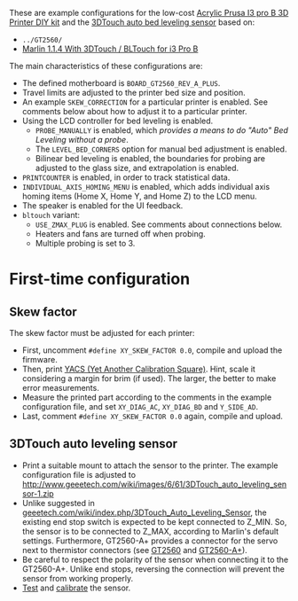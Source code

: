 These are example configurations for the low-cost [Acrylic Prusa I3 pro B 3D Printer DIY kit](http://www.geeetech.com/acrylic-geeetech-prusa-i3-pro-b-3d-printer-diy-kit-p-917.html) and the [3DTouch auto bed leveling sensor](http://www.geeetech.com/geeetech-3dtouch-auto-bed-leveling-sensor-for-3d-printer-p-1010.html) based on:

- `../GT2560/`
- [Marlin 1.1.4 With 3DTouch / BLTouch for i3 Pro B](https://www.geeetech.com/forum/viewtopic.php?t=19846)

The main characteristics of these configurations are:

- The defined motherboard is `BOARD_GT2560_REV_A_PLUS`.
- Travel limits are adjusted to the printer bed size and position.
- An example `SKEW_CORRECTION` for a particular printer is enabled. See comments below about how to adjust it to a particular printer.
- Using the LCD controller for bed leveling is enabled.
  - `PROBE_MANUALLY` is enabled, which *provides a means to do "Auto" Bed Leveling without a probe*.
  - The `LEVEL_BED_CORNERS` option for manual bed adjustment is enabled.
  - Bilinear bed leveling is enabled, the boundaries for probing are adjusted to the glass size, and extrapolation is enabled.
- `PRINTCOUNTER` is enabled, in order to track statistical data.
- `INDIVIDUAL_AXIS_HOMING_MENU` is enabled, which adds individual axis homing items (Home X, Home Y, and Home Z) to the LCD menu.
- The speaker is enabled for the UI feedback.
- `bltouch` variant:
  - `USE_ZMAX_PLUG` is enabled. See comments about connections below.
  - Heaters and fans are turned off when probing.
  - Multiple probing is set to 3.

# First-time configuration

## Skew factor

The skew factor must be adjusted for each printer:

- First, uncomment `#define XY_SKEW_FACTOR 0.0`, compile and upload the firmware.
- Then, print [YACS (Yet Another Calibration Square)](https://www.thingiverse.com/thing:2563185). Hint, scale it considering a margin for brim (if used). The larger, the better to make error measurements.
- Measure the printed part according to the comments in the example configuration file, and set `XY_DIAG_AC`, `XY_DIAG_BD` and `Y_SIDE_AD`.
- Last, comment `#define XY_SKEW_FACTOR 0.0` again, compile and upload.

## 3DTouch auto leveling sensor

- Print a suitable mount to attach the sensor to the printer. The example configuration file is adjusted to http://www.geeetech.com/wiki/images/6/61/3DTouch_auto_leveling_sensor-1.zip
- Unlike suggested in [geeetech.com/wiki/index.php/3DTouch_Auto_Leveling_Sensor](https://www.geeetech.com/wiki/index.php/3DTouch_Auto_Leveling_Sensor), the existing end stop switch is expected to be kept connected to Z_MIN. So, the sensor is to be connected to Z_MAX, according to Marlin's default settings. Furthermore, GT2560-A+ provides a connector for the servo next to thermistor connectors (see [GT2560](https://www.geeetech.com/wiki/images/thumb/4/45/GT2560_wiring.jpg/700px-GT2560_wiring.jpg) and [GT2560-A+](http://i.imgur.com/E0t34VU.png)).
- Be careful to respect the polarity of the sensor when connecting it to the GT2560-A+. Unlike end stops, reversing the connection will prevent the sensor from working properly.
- [Test](http://www.geeetech.com/wiki/index.php/3DTouch_Auto_Leveling_Sensor#Testing) and [calibrate](https://www.geeetech.com/wiki/index.php/3DTouch_Auto_Leveling_Sensor#Calibration) the sensor.
